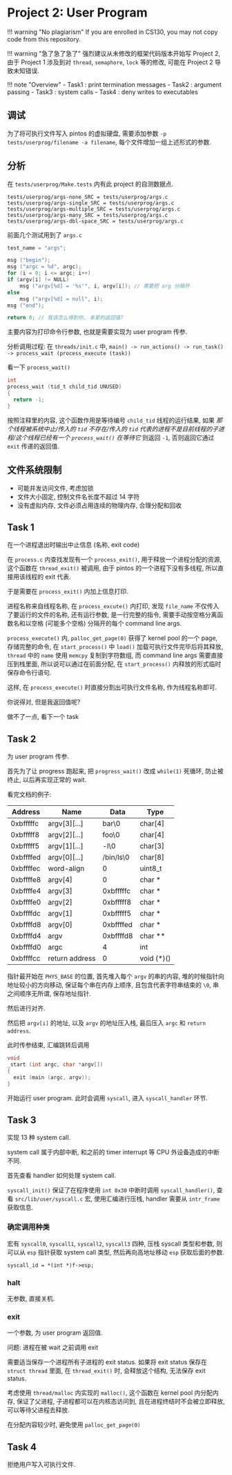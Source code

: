 # Project 2: User Program

!!! warning "No plagiarism"
    If you are enrolled in CS130, you may not copy code from this repository.

!!! warning "急了急了急了"
    强烈建议从未修改的框架代码版本开始写 Project 2, 由于 Project 1 涉及到对 `thread`, `semaphore`, `lock` 等的修改, 可能在 Project 2 导致未知错误.

!!! note "Overview"
    - Task1 : print termination messages
    - Task2 : argument passing
    - Task3 : system calls
    - Task4 : deny writes to executables

## 调试

为了将可执行文件写入 pintos 的虚拟硬盘, 需要添加参数 `-p tests/userprog/filename -a filename`, 每个文件增加一组上述形式的参数.

## 分析

在 `tests/userprog/Make.tests` 内有此 project 的自测数据点.

```
tests/userprog/args-none_SRC = tests/userprog/args.c
tests/userprog/args-single_SRC = tests/userprog/args.c
tests/userprog/args-multiple_SRC = tests/userprog/args.c
tests/userprog/args-many_SRC = tests/userprog/args.c
tests/userprog/args-dbl-space_SRC = tests/userprog/args.c
```

前面几个测试用到了 `args.c`

```c
test_name = "args";

msg ("begin");
msg ("argc = %d", argc);
for (i = 0; i <= argc; i++)
if (argv[i] != NULL)
    msg ("argv[%d] = '%s'", i, argv[i]); // 需要把 arg 分隔开
else
    msg ("argv[%d] = null", i);
msg ("end");

return 0; // 我该怎么得到你, 亲爱的返回值?
```

主要内容为打印命令行参数, 也就是需要实现为 user program 传参.

分析调用过程: 在 `threads/init.c` 中, `main() -> run_actions() -> run_task() -> process_wait (process_execute (task))`

看一下 `process_wait()`

```c
int
process_wait (tid_t child_tid UNUSED) 
{
  return -1;
}
```

按照注释里的内容, 这个函数作用是等待编号 `child_tid` 线程的运行结果, 如果 _那个线程被系统中止/传入的 `tid` 不存在/传入的 `tid` 代表的进程不是目前线程的子进程/这个线程已经有一个 `process_wait()` 在等待它_ 则返回 `-1`, 否则返回它通过 `exit` 传递的返回值.

## 文件系统限制

- 可能并发访问文件, 考虑加锁
- 文件大小固定, 控制文件名长度不超过 14 字符
- 没有虚拟内存, 文件必须占用连续的物理内存, 合理分配和回收

## Task 1

在一个进程退出时输出中止信息 (名称, exit code)

在 `process.c` 内查找发现有一个 `process_exit()`, 用于释放一个进程分配的资源, 这个函数在 `thread_exit()` 被调用, 由于 pintos 的一个进程下没有多线程, 所以直接用该线程的 exit 代表.

于是需要在 `process_exit()` 内加上信息打印.

进程名称来自线程名称, 在 `process_excute()` 内打印, 发现 `file_name` 不仅传入了要运行的文件的名称, 还有运行参数, 是一行完整的指令, 需要手动按空格分离函数名和以空格 (可能多个空格) 分隔开的每个 command line args.

`process_execute()` 内, `palloc_get_page(0)` 获得了 kernel pool 的一个 page, 存储完整的命令, 在 `start_process()` 中 `load()` 加载可执行文件完毕后将其释放, `thread` 中的 `name` 使用 `memcpy` 复制到字符数组, 而 command line args 需要直接压到栈里面, 所以说可以通过在前面分配, 在 `start_process()` 内释放的形式临时保存命令行语句.

这样, 在 `process_execute()` 时直接分割出可执行文件名称, 作为线程名称即可.

你说得对, 但是我返回值呢?

做不了一点, 看下一个 task

## Task 2

为  user program 传参.

首先为了让 progress 跑起来, 把 `progress_wait()` 改成 `while(1)` 死循环, 防止被终止, 以后再实现正常的 wait.

看完文档的例子:
			
| Address   | Name        | Data      | Type    |
|-----------|-------------|-----------|---------|
| 0xbfffffc | argv[3][...] | bar\0     | char[4] |
| 0xbfffff8 | argv[2][...] | foo\0     | char[4] |
| 0xbfffff5 | argv[1][...] | -l\0      | char[3] |
| 0xbffffed | argv[0][...] | /bin/ls\0 | char[8] |
| 0xbffffec | word-align   | 0         | uint8_t |
| 0xbffffe8 | argv[4]      | 0         | char *  |
| 0xbffffe4 | argv[3]      | 0xbfffffc | char *  |
| 0xbffffe0 | argv[2]      | 0xbfffff8 | char *  |
| 0xbffffdc | argv[1]      | 0xbfffff5 | char *  |
| 0xbffffd8 | argv[0]      | 0xbffffed | char *  |
| 0xbffffd4 | argv         | 0xbffffd8 | char ** |
| 0xbffffd0 | argc         | 4         | int     |
| 0xbffffcc | return address | 0       | void (*)() |

指针最开始在 `PHYS_BASE` 的位置, 首先堆入每个 `argv` 的串的内容, 堆的时候指针向地址较小的方向移动, 保证每个串在内存上顺序, 且包含代表字符串结束的 `\0`, 串之间顺序无所谓, 保存地址指针.

然后进行对齐.

然后把 `argv[i]` 的地址, 以及 `argv` 的地址压入栈, 最后压入 `argc` 和 `return address`.

此时传参结束, 汇编跳转后调用

```c
void
_start (int argc, char *argv[])
{
  exit (main (argc, argv));
}
```

开始运行 user program. 此时会调用 `syscall`, 进入 `syscall_handler` 环节.

## Task 3

实现 13 种 system call.

system call 属于内部中断, 和之前的 timer interrupt 等 CPU 外设备造成的中断不同.

首先查看 handler 如何处理 system call.

`syscall_init()` 保证了在程序使用 `int 0x30` 中断时调用 `syscall_handler()`, 查看 `src/lib/user/syscall.c` 宏, 使用汇编进行压栈, handler 需要从 `intr_frame` 获取信息.

### 确定调用种类

宏有 `syscall0`, `syscall1`, `syscall2`, `syscall3` 四种, 压栈 syscall 类型和参数, 则可以从 `esp` 指针获取 system call 类型, 然后再向高地址移动 `esp` 获取后面的参数.

`syscall_id = *(int *)f->esp;`

### halt

无参数, 直接关机.

### exit

一个参数, 为 user program 返回值.

问题: 进程在被 wait 之前调用 exit

需要适当保存一个进程所有子进程的 exit status. 如果将 exit status 保存在 `struct thread` 里面, 在 `thread_exit()` 时, 会释放这个结构, 无法保存 exit status.

考虑使用 `thread/malloc` 内实现的 `malloc()`, 这个函数在 kernel pool 内分配内存, 保证了父进程, 子进程都可以在内核态访问到, 且在进程终结时不会被立即释放, 可以等待父进程去释放.

在分配内容较少时, 避免使用 `palloc_get_page(0)`

## Task 4

拒绝用户写入可执行文件.

